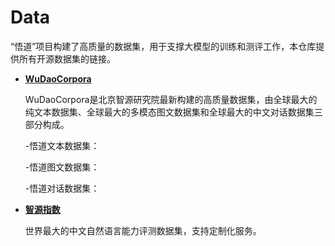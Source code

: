# Data
“悟道”项目构建了高质量的数据集，用于支撑大模型的训练和测评工作，本仓库提供所有开源数据集的链接。

* **[WuDaoCorpora](https://wudaoai.cn/data)**
  
  WuDaoCorpora是北京智源研究院最新构建的高质量数据集，由全球最大的纯文本数据集、全球最大的多模态图文数据集和全球最大的中文对话数据集三部分构成。
  
  -悟道文本数据集：
  
  -悟道图文数据集：
  
  -悟道对话数据集：
  
* **[智源指数]()**

  世界最大的中文自然语言能力评测数据集，支持定制化服务。
  
